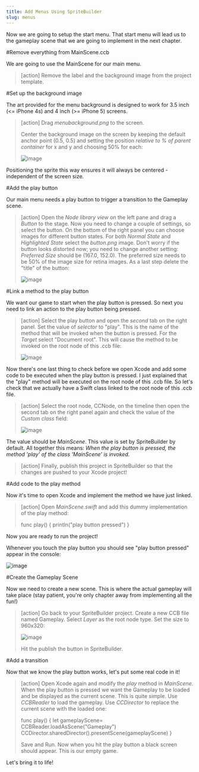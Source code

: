 ```yaml
---
title: Add Menus Using SpriteBuilder
slug: menus
---
```


Now we are going to setup the start menu. That start menu will lead us to the gameplay scene that we are going to implement in the next chapter.

#Remove everything from MainScene.ccb

We are going to use the MainScene for our main menu.

> [action]
> Remove the label and the background image from the project template.

#Set up the background image

The art provided for the menu background is designed to work for 3.5 inch (<= iPhone 4s) and 4 inch (>= iPhone 5) screens.

> [action]
> Drag *menubackground.png* to the screen.
>
> Center the background image on the screen by keeping the default anchor point (0.5, 0.5) and setting the position *relative to % of parent container* for x and y and choosing 50% for each:
>
> ![image](https://s3.amazonaws.com/mgwu-misc/Spritebuilder+Tutorial/Spritebuilder_Center_Image.png)

Positioning the sprite this way ensures it will always be centered - independent of the screen size.

#Add the play button

Our main menu needs a play button to trigger a transition to the Gameplay scene.

> [action]
> Open the *Node library view* on the left pane and drag a *Button* to the stage. Now you need to change a couple of settings, so select the button. On the bottom of the right panel you can choose images for different button states. For both *Normal State* and *Highlighted State* select the *button.png* image. Don't worry if the button looks distorted now; you need to change another setting: *Preferred Size* should be (167.0, 152.0). The preferred size needs to be 50% of the image size for retina images. As a last step delete the "title" of the button:
>
> ![image](https://s3.amazonaws.com/mgwu-misc/Spritebuilder+Tutorial/Spritebuilder_setupButton.png)

#Link a method to the play button

We want our game to start when the play button is pressed. So next you need to link an action to the play button being pressed.

> [action]
> Select the play button and open the *second* tab on the right panel. Set the value of *selector* to "play". This is the name of the method that will be invoked when the button is pressed. For the *Target* select "Document root". This will cause the method to be invoked on the root node of this .ccb file:
>
> ![image](https://s3.amazonaws.com/mgwu-misc/Spritebuilder+Tutorial/Spritebuilder_CodeConnection_Menu.png)

Now there's one last thing to check before we open Xcode and add some code to be executed when the play button is pressed. I just explained that the "play" method will be executed on the root node of this .ccb file. So let's check that we actually have a Swift class linked to the root node of this .ccb file.

> [action]
> Select the root node, CCNode, on the timeline then open the second tab on the right panel again and check the value of the *Custom class* field:
>
> ![image](https://s3.amazonaws.com/mgwu-misc/Spritebuilder+Tutorial/Spritebuilder_Custom_Class_2.png)

The value should be *MainScene*. This value is set by SpriteBuilder by default. All together this means: *When the play button is pressed, the method 'play' of the class 'MainScene' is invoked.*

> [action]
> Finally, publish this project in SpriteBuilder so that the changes are pushed to your Xcode project!

#Add code to the play method

Now it's time to open Xcode and implement the method we have just linked.

> [action]
> Open *MainScene.swift* and add this dummy implementation of the play method:
>
>	 func play() {
>    	println("play button pressed")
>    }

Now you are ready to run the project!

Whenever you touch the play button you should see "play button pressed" appear in the console:

![image](https://s3.amazonaws.com/mgwu-misc/Spritebuilder+Tutorial/PlayButton.gif)

#Create the Gameplay Scene

Now we need to create a new scene. This is where the actual gameplay will take place (stay patient, you're only chapter away from implementing all the fun!)

> [action]
> Go back to your SpriteBuilder project. Create a new CCB file named Gameplay. Select *Layer* as the root node type. Set the size to 960x320:
>
> ![image](https://s3.amazonaws.com/mgwu-misc/Spritebuilder+Tutorial/Spritebuilder_Gameplay_Scene.png)
>
> Hit the publish the button in SpriteBuilder.

#Add a transition

Now that we know the play button works, let's put some real code in it!

> [action]
> Open Xcode again and modify the *play* method in *MainScene*. When the play button is pressed we want the Gameplay to be loaded and be displayed as the current scene. This is quite simple. Use *CCBReader* to load the gameplay. Use *CCDirector* to replace the current scene with the loaded one:
>
> 	func play() {
> 		let gameplayScene= CCBReader.loadAsScene("Gameplay")
> 		CCDirector.sharedDirector().presentScene(gameplayScene)
> 	}
>
> Save and Run. Now when you hit the play button a black screen should appear. This is our empty game.

Let's bring it to life!
